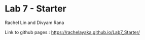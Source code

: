 # Lab 7 - Starter
Rachel Lin and Divyam Rana

Link to github pages : https://rachelayaka.github.io/Lab7_Starter/
